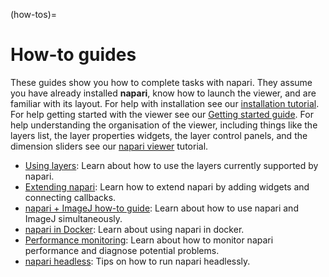 (how-tos)=
# How-to guides

These guides show you how to complete tasks with napari. They assume you have
already installed **napari**, know how to launch the viewer, and are familiar
with its layout. For help with installation see our
[installation tutorial](../tutorials/fundamentals/installation). For help
getting started with the viewer see our
[Getting started guide](../tutorials/fundamentals/getting_started). For
help understanding the organisation of the viewer, including things like the
layers list, the layer properties widgets, the layer control panels, and the
dimension sliders see our [napari viewer](../tutorials/fundamentals/viewer)
tutorial.

- [Using layers](layers/index): Learn about how to use the layers currently
supported by napari.
- [Extending napari](extending-napari): Learn how to extend napari by adding widgets
  and connecting callbacks.
- [napari + ImageJ how-to guide](./napari_imageJ): Learn about how to use napari
and ImageJ simultaneously.
- [napari in Docker](./docker): Learn about using napari in docker.
- [Performance monitoring](./perfmon): Learn about how to monitor napari
performance and diagnose potential problems.
- [napari headless](./headless): Tips on how to run napari headlessly.
